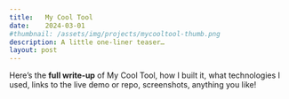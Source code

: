 ```yaml
---
title:   My Cool Tool
date:    2024-03-01
#thumbnail: /assets/img/projects/mycooltool-thumb.png
description: A little one‑liner teaser…
layout: post
---
```

Here’s the **full write‑up** of My Cool Tool, how I built it, what technologies I used, links to the live demo or repo, screenshots, anything you like!